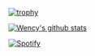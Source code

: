 [![trophy](https://github-profile-trophy.vercel.app/?username=deadmantfa&theme=onedark)](https://github.com/ryo-ma/github-profile-trophy)

[![Wency's github stats](https://github-readme-stats.vercel.app/api?username=deadmantfa)](https://github.com/deadmantfa/deadmantfa)

[![Spotify](https://novatorem.vercel.app/api/spotify)](https://open.spotify.com/user/12173715755)
